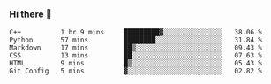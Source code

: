 ### Hi there 👋

<!--START_SECTION:waka-->

```text
C++          1 hr 9 mins     █████████▓░░░░░░░░░░░░░░░   38.06 %
Python       57 mins         ████████░░░░░░░░░░░░░░░░░   31.84 %
Markdown     17 mins         ██▒░░░░░░░░░░░░░░░░░░░░░░   09.43 %
CSS          13 mins         ██░░░░░░░░░░░░░░░░░░░░░░░   07.63 %
HTML         9 mins          █▒░░░░░░░░░░░░░░░░░░░░░░░   05.43 %
Git Config   5 mins          ▓░░░░░░░░░░░░░░░░░░░░░░░░   02.82 %
```

<!--END_SECTION:waka-->
<!--
**Boombag0607/Boombag0607** is a ✨ _special_ ✨ repository because its `README.md` (this file) appears on your GitHub profile.

Here are some ideas to get you started:

- 🔭 I’m currently working on ...
- 🌱 I’m currently learning ...
- 👯 I’m looking to collaborate on ...
- 🤔 I’m looking for help with ...
- 💬 Ask me about ...
- 📫 How to reach me: ...
- 😄 Pronouns: ...
- ⚡ Fun fact: ...
-->
